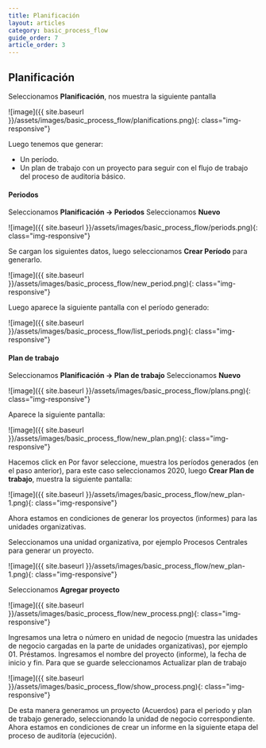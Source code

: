 ```yaml
---
title: Planificación
layout: articles
category: basic_process_flow
guide_order: 7
article_order: 3
---
```


## Planificación

Seleccionamos **Planificación**, nos muestra la siguiente pantalla

![image]({{ site.baseurl }}/assets/images/basic_process_flow/planifications.png){: class="img-responsive"}

Luego tenemos que generar:
- Un período.
- Un plan de trabajo con un proyecto para seguir con el flujo de trabajo del proceso de auditoria básico.

#### Periodos
Seleccionamos **Planificación -> Periodos**
Seleccionamos **Nuevo**

![image]({{ site.baseurl }}/assets/images/basic_process_flow/periods.png){: class="img-responsive"}

Se cargan los siguientes datos, luego seleccionamos **Crear Período** para generarlo.

![image]({{ site.baseurl }}/assets/images/basic_process_flow/new_period.png){: class="img-responsive"}

Luego aparece la siguiente pantalla con el período generado:

![image]({{ site.baseurl }}/assets/images/basic_process_flow/list_periods.png){: class="img-responsive"}

#### Plan de trabajo

Seleccionamos **Planificación -> Plan de trabajo**
Seleccionamos **Nuevo**

![image]({{ site.baseurl }}/assets/images/basic_process_flow/plans.png){: class="img-responsive"}

Aparece la siguiente pantalla:

![image]({{ site.baseurl }}/assets/images/basic_process_flow/new_plan.png){: class="img-responsive"}


Hacemos click en Por favor seleccione, muestra los períodos generados (en el paso anterior), para este caso seleccionamos 2020, luego **Crear Plan de trabajo**, muestra la siguiente pantalla:

![image]({{ site.baseurl }}/assets/images/basic_process_flow/new_plan-1.png){: class="img-responsive"}


Ahora estamos en condiciones de generar los proyectos (informes) para las unidades organizativas.


Seleccionamos una unidad organizativa, por ejemplo Procesos Centrales para generar un proyecto.

![image]({{ site.baseurl }}/assets/images/basic_process_flow/new_plan-1.png){: class="img-responsive"}

Seleccionamos **Agregar proyecto**

![image]({{ site.baseurl }}/assets/images/basic_process_flow/new_process.png){: class="img-responsive"}

Ingresamos una letra o número en unidad de negocio (muestra las unidades de negocio cargadas en la parte de unidades organizativas), por ejemplo 01. Préstamos.
Ingresamos el nombre del proyecto (informe), la fecha de inicio y fin.
Para que se guarde seleccionamos Actualizar plan de trabajo

![image]({{ site.baseurl }}/assets/images/basic_process_flow/show_process.png){: class="img-responsive"}


De esta manera generamos un proyecto (Acuerdos) para  el periodo y plan de trabajo generado, seleccionando la unidad de negocio correspondiente. Ahora estamos en condiciones de crear un informe en la siguiente etapa del proceso de auditoría (ejecución).